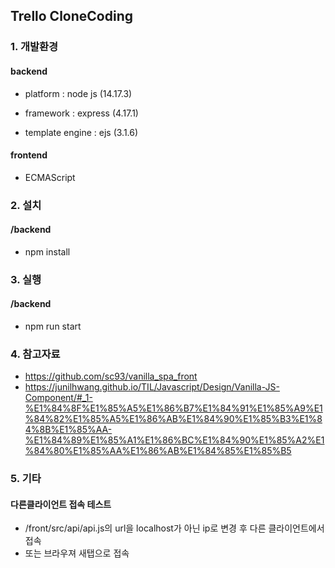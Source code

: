 ## Trello CloneCoding

### 1. 개발환경

#### backend

- platform : node js (14.17.3)

- framework : express (4.17.1)

- template engine : ejs (3.1.6)

#### frontend

- ECMAScript

### 2. 설치

#### /backend

- npm install

### 3. 실행

#### /backend

- npm run start

### 4. 참고자료

- https://github.com/sc93/vanilla_spa_front
- https://junilhwang.github.io/TIL/Javascript/Design/Vanilla-JS-Component/#_1-%E1%84%8F%E1%85%A5%E1%86%B7%E1%84%91%E1%85%A9%E1%84%82%E1%85%A5%E1%86%AB%E1%84%90%E1%85%B3%E1%84%8B%E1%85%AA-%E1%84%89%E1%85%A1%E1%86%BC%E1%84%90%E1%85%A2%E1%84%80%E1%85%AA%E1%86%AB%E1%84%85%E1%85%B5


### 5. 기타

#### 다른클라이언트 접속 테스트
- /front/src/api/api.js의 url을 localhost가 아닌 ip로 변경 후 다른 클라이언트에서 접속
- 또는 브라우져 새탭으로 접속
